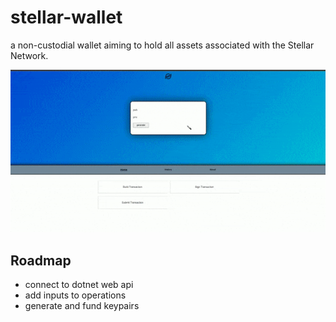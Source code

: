 # stellar-wallet

a non-custodial wallet aiming to hold all assets associated with the Stellar Network.

![front-end preview](./preview/stellar-gif.gif)

## Roadmap

- connect to dotnet web api
- add inputs to operations
- generate and fund keypairs
